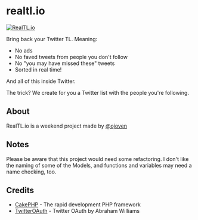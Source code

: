 realtl.io
=======

[![RealTL.io](https://whoinfluenc.es/img/who-influences-logo-bigger.png)](https://realtl.io)

Bring back your Twitter TL. Meaning:

* No ads
* No faved tweets from people you don't follow
* No "you may have missed these" tweets
* Sorted in real time!

And all of this inside Twitter.

The trick? We create for you a Twitter list with the people you're following. 

About
----------------
RealTL.io is a weekend project made by [@ojoven](https://twitter.com/ojoven)


Notes
----------------
Please be aware that this project would need some refactoring.
I don't like the naming of some of the Models, and functions and variables may need a name checking, too.


Credits
---------------
* [CakePHP](http://www.cakephp.org) - The rapid development PHP framework
* [TwitterOAuth](http://abrah.am) - Twitter OAuth by Abraham Williams
